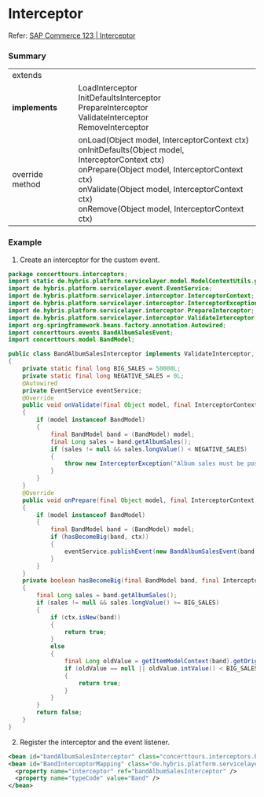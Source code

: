 # Interceptor

Refer: [SAP Commerce 123 | Interceptor](https://help.sap.com/docs/SAP_COMMERCE_CLOUD_PUBLIC_CLOUD/d97b2ab46fde43a78640036ebf68e106/bec6c3a13b1b4ec59cbd4150ebd4df17.html)

### Summary

|                 |                                                                                                                                                                                                                                                                       |
| --------------- | --------------------------------------------------------------------------------------------------------------------------------------------------------------------------------------------------------------------------------------------------------------------- |
| extends         |                                                                                                                                                                                                                                                                       |
| **implements**  | LoadInterceptor <br> InitDefaultsInterceptor <br> PrepareInterceptor <br> ValidateInterceptor <br> RemoveInterceptor                                                                                                                                                  |
| override method | onLoad(Object model, InterceptorContext ctx) <br> onInitDefaults(Object model, InterceptorContext ctx) <br> onPrepare(Object model, InterceptorContext ctx) <br> onValidate(Object model, InterceptorContext ctx) <br> onRemove(Object model, InterceptorContext ctx) |

### Example

1. Create an interceptor for the custom event.

```java
package concerttours.interceptors;
import static de.hybris.platform.servicelayer.model.ModelContextUtils.getItemModelContext;
import de.hybris.platform.servicelayer.event.EventService;
import de.hybris.platform.servicelayer.interceptor.InterceptorContext;
import de.hybris.platform.servicelayer.interceptor.InterceptorException;
import de.hybris.platform.servicelayer.interceptor.PrepareInterceptor;
import de.hybris.platform.servicelayer.interceptor.ValidateInterceptor;
import org.springframework.beans.factory.annotation.Autowired;
import concerttours.events.BandAlbumSalesEvent;
import concerttours.model.BandModel;

public class BandAlbumSalesInterceptor implements ValidateInterceptor, PrepareInterceptor
{
    private static final long BIG_SALES = 50000L;
    private static final long NEGATIVE_SALES = 0L;
    @Autowired
    private EventService eventService;
    @Override
    public void onValidate(final Object model, final InterceptorContext ctx) throws InterceptorException
    {
        if (model instanceof BandModel)
        {
            final BandModel band = (BandModel) model;
            final Long sales = band.getAlbumSales();
            if (sales != null && sales.longValue() < NEGATIVE_SALES)
            {
                throw new InterceptorException("Album sales must be positive");
            }
        }
    }
    @Override
    public void onPrepare(final Object model, final InterceptorContext ctx) throws InterceptorException
    {
        if (model instanceof BandModel)
        {
            final BandModel band = (BandModel) model;
            if (hasBecomeBig(band, ctx))
            {
                eventService.publishEvent(new BandAlbumSalesEvent(band.getCode(), band.getName(), band.getAlbumSales()));
            }
        }
    }
    private boolean hasBecomeBig(final BandModel band, final InterceptorContext ctx)
    {
        final Long sales = band.getAlbumSales();
        if (sales != null && sales.longValue() >= BIG_SALES)
        {
            if (ctx.isNew(band))
            {
                return true;
            }
            else
            {
                final Long oldValue = getItemModelContext(band).getOriginalValue(BandModel.ALBUMSALES);
                if (oldValue == null || oldValue.intValue() < BIG_SALES)
                {
                    return true;
                }
            }
        }
        return false;
    }
}
```

2. Register the interceptor and the event listener.

```xml
<bean id="bandAlbumSalesInterceptor" class="concerttours.interceptors.BandAlbumSalesInterceptor" />
<bean id="BandInterceptorMapping" class="de.hybris.platform.servicelayer.interceptor.impl.InterceptorMapping">
  <property name="interceptor" ref="bandAlbumSalesInterceptor" />
  <property name="typeCode" value="Band" />
</bean>
```
